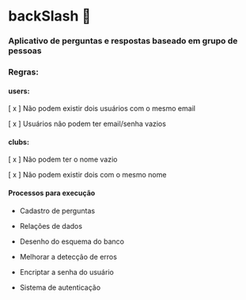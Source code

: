 # backSlash 📨

### Aplicativo de perguntas e respostas baseado em grupo de pessoas

### Regras: 

#### users:

[ x ] Não podem existir dois usuários com o mesmo email

[ x ] Usuários não podem ter email/senha vazios

#### clubs: 

[ x ] Não podem ter o nome vazio

[ x ] Não podem existir dois com o mesmo nome



#### Processos para execução

- Cadastro de perguntas 

- Relações de dados 

- Desenho do esquema do banco

- Melhorar a detecção de erros

- Encriptar a senha do usuário

- Sistema de autenticação



